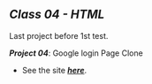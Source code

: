 ## ***Class 04 - HTML***

Last project before 1st test.  

***Project 04***: Google login Page Clone 

- See the site [***here***](https://dreisss.github.io/Iespes/Programming/class01/google-login/).
